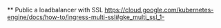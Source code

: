 ** Public a loadbalancer with SSL
https://cloud.google.com/kubernetes-engine/docs/how-to/ingress-multi-ssl#gke_multi_ssl_1-